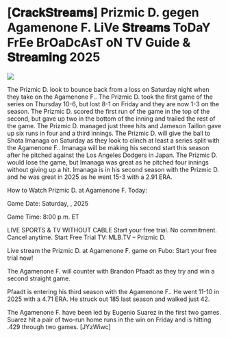 # [𝐂𝐫𝐚𝐜𝐤𝐒𝐭𝐫𝐞𝐚𝐦𝐬] Prizmic D. gegen Agamenone F. LiVe 𝐒𝐭𝐫𝐞𝐚𝐦𝐬 ToDaY FrEe BrOaDcAsT oN TV Guide & 𝐒𝐭𝐫𝐞𝐚𝐦𝐢𝐧𝐠  2025  
  
  
[![](https://i.imgur.com/qSNzIqt.png)](https://movie.rssnews.media/NKRTNAMNJ.php)  
  
The Prizmic D. look to bounce back from a loss on Saturday night when they take on the Agamenone F.. The Prizmic D. took the first game of the series on Thursday 10-6, but lost 8-1 on Friday and they are now 1-3 on the season. The Prizmic D. scored the first run of the game in the top of the second, but gave up two in the bottom of the inning and trailed the rest of the game. The Prizmic D. managed just three hits and Jameson Taillon gave up six runs in four and a third innings. The Prizmic D. will give the ball to Shota Imanaga on Saturday as they look to clinch at least a series split with the Agamenone F.. Imanaga will be making his second start this season after he pitched against the Los Angeles Dodgers in Japan. The Prizmic D. would lose the game, but Imanaga was great as he pitched four innings without giving up a hit. Imanaga is in his second season with the Prizmic D. and he was great in 2025 as he went 15-3 with a 2.91 ERA.

How to Watch Prizmic D. at Agamenone F. Today:

Game Date: Saturday, , 2025

Game Time: 8:00 p.m. ET

LIVE SPORTS & TV WITHOUT CABLE
Start your free trial. No commitment. Cancel anytime.
Start Free Trial
TV: MLB.TV – Prizmic D.

Live stream the Prizmic D. at Agamenone F. game on Fubo: Start your free trial now!

The Agamenone F. will counter with Brandon Pfaadt as they try and win a second straight game.

Pfaadt is entering his third season with the Agamenone F.. He went 11-10 in 2025 with a 4.71 ERA. He struck out 185 last season and walked just 42.

The Agamenone F. have been led by Eugenio Suarez in the first two games. Suarez hit a pair of two-run home runs in the win on Friday and is hitting .429 through two games. [JYzWiwc]